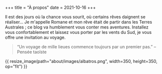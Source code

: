 +++
title = "À propos"
date = 2021-10-16
+++


Il est des jours où la chance vous sourit, où certains rêves daignent se réaliser... Je m'appelle Romane et mon rêve était de partir dans les Terres Australes ; ce blog va humblement vous conter mes aventures. Installez vous confortablement et laissez vous porter par les vents du Sud, je vous offre une invitation au voyage.

<!-- more -->

>“Un voyage de mille lieues commence toujours par un premier pas.” – Pensée taoïste

{{ resize_image(path="about/images/albatros.png", width=350, height=350, op="fit") }}